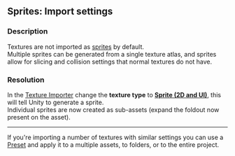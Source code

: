 ## Sprites: Import settings
### Description
Textures are not imported as [sprites](https://docs.unity3d.com/Manual/Sprites.html) by default.  
Multiple sprites can be generated from a single texture atlas, and sprites allow for slicing and collision settings that normal textures do not have.

### Resolution
In the [Texture Importer](https://docs.unity3d.com/Manual/class-TextureImporter.html#texturetype) change the **texture type** to [**Sprite (2D and UI)**](https://docs.unity3d.com/Manual/TextureTypes.html#sprite-2d-and-ui), this will tell Unity to generate a sprite.  
Individual sprites are now created as sub-assets (expand the foldout now present on the asset).

---

If you're importing a number of textures with similar settings you can use a [Preset](https://docs.unity3d.com/Manual/Presets.html) and apply it to a multiple assets, to folders, or to the entire project.
